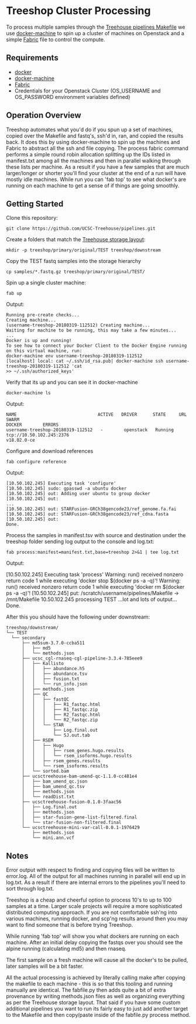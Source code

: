 # Treeshop Cluster Processing

To process multiple samples through the [Treehouse pipelines Makefile](https://github.com/UCSC-Treehouse/pipelines/blob/master/Makefile) we use [docker-machine](https://docs.docker.com/machine/overview/) to spin up a cluster of machines on Openstack and a simple [Fabric](http://www.fabfile.org/) file to control the compute. 

## Requirements

* [docker](https://www.docker.com)
* [docker-machine](https://docs.docker.com/machine/overview/)
* [Fabric](http://www.fabfile.org/)
* Credentials for your Openstack Cluster (OS_USERNAME and OS_PASSWORD environment variables defined)

## Operation Overview

Treeshop automates what you'd do if you spun up a set of machines, copied over the Makefile and
fastq's, ssh'd in, ran, and copied the results back. It does this by using docker-machine to spin up
the machines and Fabric to abstract all the ssh and file copying. The process fabric command performs a
simple round robin allocation splitting up the IDs listed in manifest.txt among all the machines and
then in parallel walking through these lists per machine. As a result if you have a few samples that
are much larger/longer or shorter you'll find your cluster at the end of a run will have mostly
idle machines. While run you can 'fab top' to see what docker's are running on each machine to get a
sense of if things are going smoothly.

## Getting Started

Clone this repository:

    git clone https://github.com/UCSC-Treehouse/pipelines.git

Create a folders that match the [Treehouse storage layout](https://github.com/UCSC-Treehouse/pipelines/blob/master/fabfile.py#L12):

    mkdir -p treeshop/primary/original/TEST treeshop/downstream

Copy the TEST fastq samples into the storage hierarchy
  
    cp samples/*.fastq.gz treeshop/primary/original/TEST/

Spin up a single cluster machine:

    fab up

Output:

    Running pre-create checks...
    Creating machine...
    (username-treeshop-20180319-112512) Creating machine...
    Waiting for machine to be running, this may take a few minutes...
    ...
    Docker is up and running!
    To see how to connect your Docker Client to the Docker Engine running on this virtual machine, run:
    docker-machine env username-treeshop-20180319-112512
    [localhost] local: cat ~/.ssh/id_rsa.pub| docker-machine ssh username-treeshop-20180319-112512 'cat
    >> ~/.ssh/authorized_keys'

Verify that its up and you can see it in docker-machine

    docker-machine ls

Output:

    NAME                               ACTIVE   DRIVER      STATE     URL                        SWARM
    DOCKER        ERRORS
    username-treeshop-20180319-112512   -        openstack   Running   tcp://10.50.102.245:2376
    v18.02.0-ce

Configure and download references

    fab configure reference

Output:

    [10.50.102.245] Executing task 'configure'
    [10.50.102.245] sudo: gpasswd -a ubuntu docker
    [10.50.102.245] out: Adding user ubuntu to group docker
    [10.50.102.245] out:
    ...
    [10.50.102.245] out: STARFusion-GRCh38gencode23/ref_genome.fa.fai
    [10.50.102.245] out: STARFusion-GRCh38gencode23/ref_cdna.fasta
    [10.50.102.245] out:
    Done.

Process the samples in manifest.tsv with source and destination under the treeshop folder sending log output to the console and log.txt:

    fab process:manifest=manifest.txt,base=treeshop 2>&1 | tee log.txt

Output:

  [10.50.102.245] Executing task 'process'
  Warning: run() received nonzero return code 1 while executing 'docker stop $(docker ps -a -q)'!
  Warning: run() received nonzero return code 1 while executing 'docker rm $(docker ps -a -q)'!
  [10.50.102.245] put: /scratch/username/pipelines/Makefile -> /mnt/Makefile
  10.50.102.245 processing TEST
  ...lot and lots of output...
	Done.

After this you should have the following under downstream:

	treeshop/downstream/
	└── TEST
      └── secondary
          ├── md5sum-3.7.0-ccba511
          │   ├── md5
          │   └── methods.json
          ├── ucsc_cgl-rnaseq-cgl-pipeline-3.3.4-785eee9
          │   ├── Kallisto
          │   │   ├── abundance.h5
          │   │   ├── abundance.tsv
          │   │   ├── fusion.txt
          │   │   └── run_info.json
          │   ├── methods.json
          │   ├── QC
          │   │   ├── fastQC
          │   │   │   ├── R1_fastqc.html
          │   │   │   ├── R1_fastqc.zip
          │   │   │   ├── R2_fastqc.html
          │   │   │   └── R2_fastqc.zip
          │   │   └── STAR
          │   │       ├── Log.final.out
          │   │       └── SJ.out.tab
          │   ├── RSEM
          │   │   ├── Hugo
          │   │   │   ├── rsem_genes.hugo.results
          │   │   │   └── rsem_isoforms.hugo.results
          │   │   ├── rsem_genes.results
          │   │   └── rsem_isoforms.results
          │   └── sorted.bam
          ├── ucsctreehouse-bam-umend-qc-1.1.0-cc481e4
          │   ├── bam_umend_qc.json
          │   ├── bam_umend_qc.tsv
          │   ├── methods.json
          │   └── readDist.txt
          ├── ucsctreehouse-fusion-0.1.0-3faac56
          │   ├── Log.final.out
          │   ├── methods.json
          │   ├── star-fusion-gene-list-filtered.final
          │   └── star-fusion-non-filtered.final
          └── ucsctreehouse-mini-var-call-0.0.1-1976429
              ├── methods.json
              └── mini.ann.vcf

## Notes

Error output with respect to finding and copying files will be written to error.log. All of the output for all machines running in parallel will end up in log.txt. As a result if there are internal errors to the pipelines you'll need to sort through log.txt.

Treeshop is a cheap and cheerful option to process 10's to up to 100 samples at a time. Larger scale projects will require a more sophisticated distributed computing approach. If you are not comfortable ssh'ng into various machines, running docker, and scp'ng results around then you may want to find someone that is before trying Treeshop.

While running 'fab top' will show you what dockers are running on each machine. After an initial
delay copying the fastqs over you should see the alpine running (calculating md5) and then rnaseq.

The first sample on a fresh machine will cause all the docker's to be pulled, later samples will be
a bit faster.

All the actual processing is achieved by literally calling make after copying the makefile to each
machine - this is so that this tooling and running manually are identical. The fabfile.py then adds
quite a bit of extra provenance by writing methods.json files as well as organizing everything as
per the Treehouse storage layout. That said if you have some custom additional pipelines you want to
run its fairly easy to just add another target to the Makefile and then copy/paste inside of the
fabfile.py process method.

